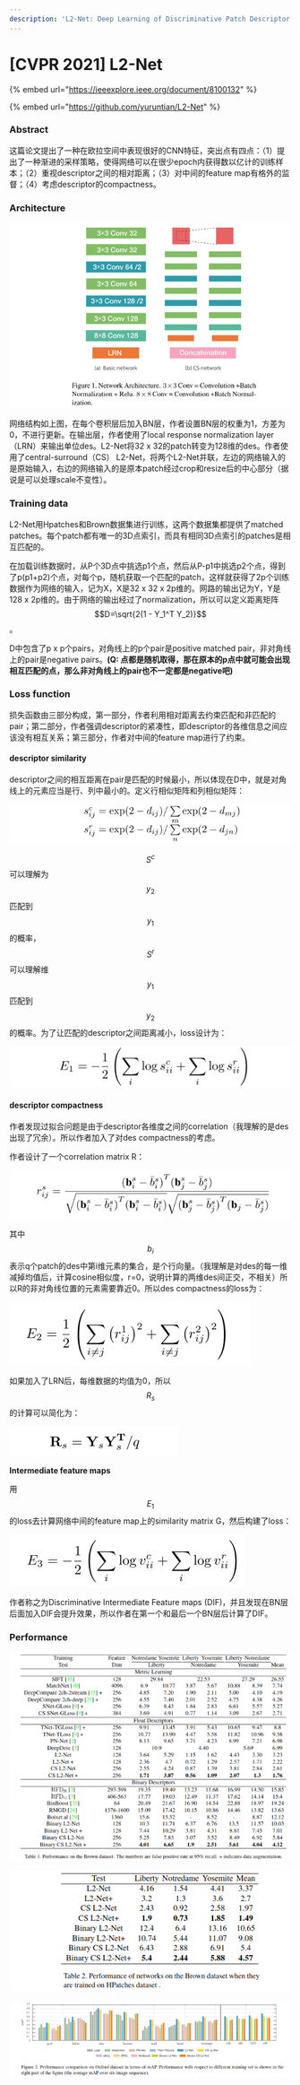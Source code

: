 ```yaml
---
description: 'L2-Net: Deep Learning of Discriminative Patch Descriptor in Euclidean Space'
---
```


# \[CVPR 2021] L2-Net

{% embed url="https://ieeexplore.ieee.org/document/8100132" %}

{% embed url="https://github.com/yuruntian/L2-Net" %}

### Abstract

这篇论文提出了一种在欧拉空间中表现很好的CNN特征，突出点有四点：（1）提出了一种渐进的采样策略，使得网络可以在很少epoch内获得数以亿计的训练样本；（2）重视descriptor之间的相对距离；（3）对中间的feature map有格外的监督；（4）考虑descriptor的compactness。

### Architecture

![](<../../.gitbook/assets/image (512).png>)

网络结构如上图，在每个卷积层后加入BN层，作者设置BN层的权重为1，方差为0，不进行更新。在输出层，作者使用了local response normalization layer（LRN）来输出单位des。L2-Net将32 x 32的patch转变为128维的des。作者使用了central-surround（CS） L2-Net，将两个L2-Net并联，左边的网络输入的是原始输入，右边的网络输入的是原本patch经过crop和resize后的中心部分（据说是可以处理scale不变性）。

### Training data

L2-Net用Hpatches和Brown数据集进行训练，这两个数据集都提供了matched patches。每个patch都有唯一的3D点索引，而具有相同3D点索引的patches是相互匹配的。&#x20;

在加载训练数据时，从P个3D点中挑选p1个点，然后从P-p1中挑选p2个点，得到了p(p1+p2)个点，对每个p，随机获取一个匹配的patch，这样就获得了2p个训练数据作为网络的输入，记为X，X是32 x 32 x 2p维的。网路的输出记为Y，Y是128 x 2p维的。由于网络的输出经过了normalization，所以可以定义距离矩阵$$D=\sqrt{2(1 - Y_1^T Y_2)}$$。&#x20;

D中包含了p x p个pairs，对角线上的p个pair是positive matched pair，非对角线上的pair是negative pairs。**(Q: 点都是随机取得，那在原本的p点中就可能会出现相互匹配的点，那么非对角线上的pair也不一定都是negative吧)**

### Loss function

损失函数由三部分构成，第一部分，作者利用相对距离去约束匹配和非匹配的pair；第二部分，作者强调descriptor的紧凑性，即descriptor的各维信息之间应该没有相互关系；第三部分，作者对中间的feature map进行了约束。

#### descriptor similarity

descriptor之间的相互距离在pair是匹配的时候最小，所以体现在D中，就是对角线上的元素应当是行、列中最小的。定义行相似矩阵和列相似矩阵：&#x20;

![](<../../.gitbook/assets/image (204).png>)

$$S^c$$可以理解为$$y_2$$匹配到$$y_1$$的概率，$$S^r$$可以理解维$$y_1$$匹配到$$y_2$$的概率。为了让匹配的descriptor之间距离减小，loss设计为：&#x20;

![](<../../.gitbook/assets/image (1060).png>)

#### descriptor compactness

作者发现过拟合问题是由于descriptor各维度之间的correlation（我理解的是des出现了冗余）。所以作者加入了对des compactness的考虑。&#x20;

作者设计了一个correlation matrix R：&#x20;

![](<../../.gitbook/assets/image (50).png>)

其中$$b_i$$表示q个patch的des中第i维元素的集合，是个行向量。（我理解是对des的每一维减掉均值后，计算cosine相似度，r=0，说明计算的两维des间正交，不相关）所以R的非对角线位置的元素需要靠近0。所以des compactness的loss为：&#x20;

![](<../../.gitbook/assets/image (319).png>)

如果加入了LRN后，每维数据的均值为0，所以$$R_s$$的计算可以简化为：&#x20;

![](<../../.gitbook/assets/image (673).png>)

**Intermediate feature maps**

用$$E_1$$的loss去计算网络中间的feature map上的similarity matrix G，然后构建了loss：&#x20;

![](<../../.gitbook/assets/image (144).png>)

作者称之为Discriminative Intermediate Feature maps (DIF)，并且发现在BN层后面加入DIF会提升效果，所以作者在第一个和最后一个BN层后计算了DIF。

### Performance

![](<../../.gitbook/assets/image (997).png>)

![](<../../.gitbook/assets/image (1059).png>)

![](<../../.gitbook/assets/image (541).png>)
